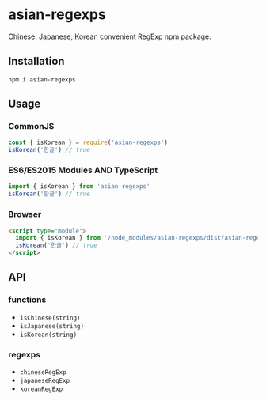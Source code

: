 # asian-regexps

Chinese, Japanese, Korean convenient RegExp npm package.

## Installation

```npm i asian-regexps```

## Usage

### CommonJS
```javascript
const { isKorean } = require('asian-regexps')
isKorean('한글') // true
```

### ES6/ES2015 Modules AND TypeScript
```typescript
import { isKorean } from 'asian-regexps'
isKorean('한글') // true
```

### Browser
```html
<script type="module">
  import { isKorean } from '/node_modules/asian-regexps/dist/asian-regexps.js'
  isKorean('한글') // true
</script>
```

## API

### functions

- `isChinese(string)`
- `isJapanese(string)`
- `isKorean(string)`

### regexps

- `chineseRegExp`
- `japaneseRegExp`
- `koreanRegExp`